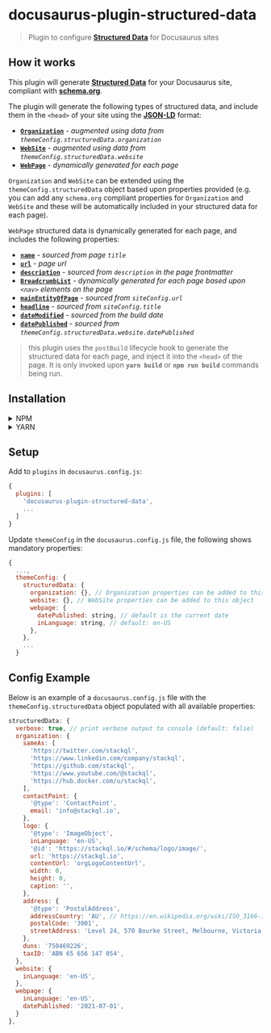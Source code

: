 # docusaurus-plugin-structured-data
> Plugin to configure [__Structured Data__](https://developers.google.com/search/docs/appearance/structured-data/intro-structured-data) for Docusaurus sites

## How it works

This plugin will generate  [__Structured Data__](https://developers.google.com/search/docs/appearance/structured-data/intro-structured-data) for your Docusaurus site, compliant with [__schema.org__](https://schema.org/).  

The plugin will generate the following types of structured data, and include them in the `<head>` of your site using the [__JSON-LD__](https://developers.google.com/search/docs/guides/intro-structured-data) format:  

- [__`Organization`__](https://schema.org/Organization) - *augmented using data from `themeConfig.structuredData.organization`*
- [__`WebSite`__](https://schema.org/WebSite) - *augmented using data from `themeConfig.structuredData.website`*
- [__`WebPage`__](https://schema.org/WebPage) - *dynamically generated for each page*

`Organization` and `WebSite` can be extended using the `themeConfig.structuredData` object based upon properties provided (e.g. you can add any `schema.org` compliant properties for `Organization` and `WebSite` and these will be automatically included in your structured data for each page).  

`WebPage` structured data is dynamically generated for each page, and includes the following properties:  

- [__`name`__](https://schema.org/name) - *sourced from page `title`*
- [__`url`__](https://schema.org/url) - *page url*
- [__`description`__](https://schema.org/description) - *sourced from `description` in the page frontmatter*
- [__`BreadcrumbList`__](https://schema.org/BreadcrumbList) - *dynamically generated for each page based upon `<nav>` elements on the page*
- [__`mainEntityOfPage`__](https://schema.org/mainEntityOfPage) - *sourced from `siteConfig.url`*
- [__`headline`__](https://schema.org/headline) - *sourced from `siteConfig.title`*
- [__`dateModified`__](https://schema.org/dateModified) - *sourced from the build date*
- [__`datePublished`__](https://schema.org/datePublished) - *sourced from `themeConfig.structuredData.website.datePublished`*

> this plugin uses the `postBuild` lifecycle hook to generate the structured data for each page, and inject it into the `<head>` of the page.  It is only invoked upon __`yarn build`__ or __`npm run build`__ commands being run.  

## Installation

<details>
<summary>NPM</summary>
<p>

```bash
npm i @stackql/docusaurus-plugin-structured-data
```

</p>
</details>

<details>
<summary>YARN</summary>
<p>

```bash
yarn add @stackql/docusaurus-plugin-structured-data
```

</p>
</details>

## Setup

Add to `plugins` in `docusaurus.config.js`:

```js
{
  plugins: [
    'docusaurus-plugin-structured-data',
    ...
  ]
}
```

Update `themeConfig` in the `docusaurus.config.js` file, the following shows mandatory properties:

```js
{
  ...,
  themeConfig: {
    structuredData: {
      organization: {}, // Organization properties can be added to this object
      website: {}, // WebSite properties can be added to this object
      webpage: {
        datePublished: string, // default is the current date
        inLanguage: string, // default: en-US
      },
    },
    ...
  }
```

## Config Example

Below is an example of a `docusaurus.config.js` file with the `themeConfig.structuredData` object populated with all available properties:  

```js
structuredData: {
  verbose: true, // print verbose output to console (default: false)
  organization: {
    sameAs: [
      'https://twitter.com/stackql',
      'https://www.linkedin.com/company/stackql',
      'https://github.com/stackql',
      'https://www.youtube.com/@stackql',
      'https://hub.docker.com/u/stackql',
    ],
    contactPoint: {
      '@type': 'ContactPoint',
      email: 'info@stackql.io',
    },
    logo: {
      '@type': 'ImageObject',
      inLanguage: 'en-US',
      '@id': 'https://stackql.io/#/schema/logo/image/',
      url: 'https://stackql.io',
      contentUrl: 'orgLogoContentUrl',
      width: 0,
      height: 0,
      caption: '',
    },
    address: {
      '@type': 'PostalAddress',
      addressCountry: 'AU', // https://en.wikipedia.org/wiki/ISO_3166-1
      postalCode: '3001',
      streetAddress: 'Level 24, 570 Bourke Street, Melbourne, Victoria',
    },
    duns: '750469226',
    taxID: 'ABN 65 656 147 054',
  },
  website: {
    inLanguage: 'en-US',
  },
  webpage: {
    inLanguage: 'en-US',
    datePublished: '2021-07-01',
  }
},
```